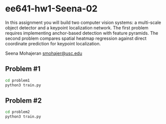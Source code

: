 # ee641-hw1-Seena-02

In this assignment you will build two computer vision systems: a multi-scale object detector and a keypoint localization network. The first problem requires implementing anchor-based detection with feature pyramids. The second problem compares spatial heatmap regression against direct coordinate prediction for keypoint localization.

Seena Mohajeran
smohajer@usc.edu

## Problem #1

```bash
cd problem1
python3 train.py
```

## Problem #2

```bash
cd problem2
python3 train.py
```
